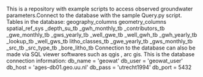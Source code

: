 This is a repository with example scripts to access observed groundwater parameters.Connect to the database with the sample Query.py script. Tables in the database:
geography_columns
geometry_columns
spatial_ref_sys
_depth_su_tb
_gwh_monthly_tb
_contributors_tb
_gwe_monthly_tb
_gws_yearly_tb
_well_gwe_tb
_well_gwh_tb
_gwh_yearly_tb
_lookup_tb
_well_gws_tb
litho_classes_tb
_gwe_yearly_tb
_gws_monthly_tb
_src_tb
_src_type_tb
_bore_litho_tb
Connection to the database can also be made via SQL viewer softwares such as qgis , arc gis. This is the database connection information:
db_name = 'geowat'
db_user = 'geowat_user'
db_host = 'ages-db01.geo.uu.nl'
db_pass = 'utrecht1994'
db_port = 5432
